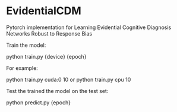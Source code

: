 # EvidentialCDM
Pytorch implementation for Learning Evidential Cognitive Diagnosis Networks Robust to Response Bias

  Train the model:

python train.py {device} {epoch}

  For example:

python train.py cuda:0 10 or python train.py cpu 10

  Test the trained the model on the test set:

python predict.py {epoch}

